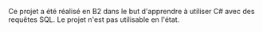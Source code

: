 Ce projet a été réalisé en B2 dans le but d'apprendre à utiliser C# avec des requêtes SQL. Le projet n'est pas utilisable en l'état.
